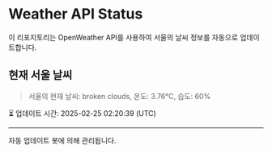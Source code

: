 
# Weather API Status

이 리포지토리는 OpenWeather API를 사용하여 서울의 날씨 정보를 자동으로 업데이트합니다.

## 현재 서울 날씨
> 서울의 현재 날씨: broken clouds, 온도: 3.76°C, 습도: 60%

⏳ 업데이트 시간: 2025-02-25 02:20:39 (UTC)

---
자동 업데이트 봇에 의해 관리됩니다.
